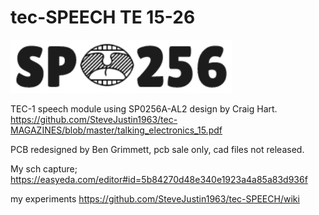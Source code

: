 # tec-SPEECH TE 15-26
![](https://github.com/SteveJustin1963/tec-SPEECH/blob/master/pics/spo256-bw.png)

TEC-1 speech module using SP0256A-AL2 design by Craig Hart. 
https://github.com/SteveJustin1963/tec-MAGAZINES/blob/master/talking_electronics_15.pdf

PCB redesigned by Ben Grimmett, pcb sale only, cad files not released. 

My sch capture; https://easyeda.com/editor#id=5b84270d48e340e1923a4a85a83d936f

my experiments https://github.com/SteveJustin1963/tec-SPEECH/wiki 
